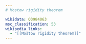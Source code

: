 ```yaml
---
# Mostow rigidity theorem

wikidata: Q3984063
msc_classification: 53
wikipedia_links:
  - "[[Mostow rigidity theorem]]"
---
```

